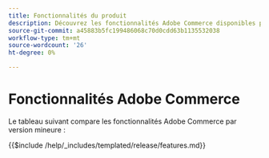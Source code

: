 ```yaml
---
title: Fonctionnalités du produit
description: Découvrez les fonctionnalités Adobe Commerce disponibles par version de mise à jour spécifique.
source-git-commit: a45883b5fc199486068c70d0cdd63b1135532038
workflow-type: tm+mt
source-wordcount: '26'
ht-degree: 0%

---
```



# Fonctionnalités Adobe Commerce

Le tableau suivant compare les fonctionnalités Adobe Commerce par version mineure :

{{$include /help/_includes/templated/release/features.md}}
